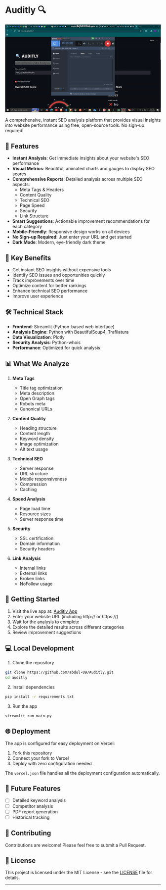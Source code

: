 # Auditly 🔍

![Auditly Preview](preview.gif)

A comprehensive, instant SEO analysis platform that provides visual insights into website performance using free, open-source tools. No sign-up required!


## 🚀 Features

- **Instant Analysis**: Get immediate insights about your website's SEO performance
- **Visual Metrics**: Beautiful, animated charts and gauges to display SEO scores
- **Comprehensive Reports**: Detailed analysis across multiple SEO aspects:
  - Meta Tags & Headers
  - Content Quality
  - Technical SEO
  - Page Speed
  - Security
  - Link Structure
- **Smart Suggestions**: Actionable improvement recommendations for each category
- **Mobile-Friendly**: Responsive design works on all devices
- **No Sign-up Required**: Just enter your URL and get started
- **Dark Mode**: Modern, eye-friendly dark theme

## 🎯 Key Benefits

- Get instant SEO insights without expensive tools
- Identify SEO issues and opportunities quickly
- Track improvements over time
- Optimize content for better rankings
- Enhance technical SEO performance
- Improve user experience

## 🛠️ Technical Stack

- **Frontend**: Streamlit (Python-based web interface)
- **Analysis Engine**: Python with BeautifulSoup4, Trafilatura
- **Data Visualization**: Plotly
- **Security Analysis**: Python-whois
- **Performance**: Optimized for quick analysis

## 📊 What We Analyze

1. **Meta Tags**
   - Title tag optimization
   - Meta description
   - Open Graph tags
   - Robots meta
   - Canonical URLs

2. **Content Quality**
   - Heading structure
   - Content length
   - Keyword density
   - Image optimization
   - Alt text usage

3. **Technical SEO**
   - Server response
   - URL structure
   - Mobile responsiveness
   - Compression
   - Caching

4. **Speed Analysis**
   - Page load time
   - Resource sizes
   - Server response time

5. **Security**
   - SSL certification
   - Domain information
   - Security headers

6. **Link Analysis**
   - Internal links
   - External links
   - Broken links
   - NoFollow usage

## 🚀 Getting Started

1. Visit the live app at: [Auditly App](https://abdul-09-auditly-main-xyyw6v.streamlit.app/)
2. Enter your website URL (including http:// or https://)
3. Wait for the analysis to complete
4. Explore the detailed results across different categories
5. Review improvement suggestions

## 💻 Local Development

1. Clone the repository
```bash
git clone https://github.com/abdul-09/Auditly.git
cd auditly
```

2. Install dependencies
```bash
pip install -r requirements.txt
```

3. Run the app
```bash
streamlit run main.py
```

## 🌐 Deployment

The app is configured for easy deployment on Vercel:

1. Fork this repository
2. Connect your fork to Vercel
3. Deploy with zero configuration needed

The `vercel.json` file handles all the deployment configuration automatically.

## 📝 Future Features

- [ ] Detailed keyword analysis
- [ ] Competitor analysis
- [ ] PDF report generation
- [ ] Historical tracking

## 🤝 Contributing

Contributions are welcome! Please feel free to submit a Pull Request.

## 📄 License

This project is licensed under the MIT License - see the [LICENSE](LICENSE) file for details.

---
